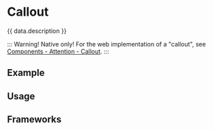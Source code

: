 <script setup>
  import iOS from './ios.md';
  import data from './data.json';
  import { mapFrameworkStatuses } from '../utils.js';
  import android from './android.md';
</script>

# Callout

{{ data.description }}

::: Warning! Native only!
For the web implementation of a "callout", see [Components - Attention - Callout](/components/attention/#callout).
:::

<components-status v-bind="mapFrameworkStatuses(data.frameworks)" />

## Example
<ThemeSwitcher />
<callout-example />

## Usage

<component-design-guidelines name="Warp - Components / Callout" link="https://www.figma.com/design/oHBCzDdJxHQ6fmFLYWUltf/WARP---Components-2.0?node-id=381-42328&t=ypV9S2xFCv8kSzjB-0" />

<component-questions />

## Frameworks

<tabs-content>
<template #iOS>
    <iOS />
  </template>
  <template #android>
    <android />
  </template>
</tabs-content>
